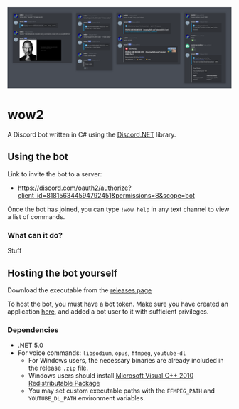 <p align="center"><img src="res/about/examples.png"></p>

# wow2
A Discord bot written in C# using the [Discord.NET](https://github.com/discord-net/Discord.Net) library.

## Using the bot
Link to invite the bot to a server:
 - https://discord.com/oauth2/authorize?client_id=818156344594792451&permissions=8&scope=bot

Once the bot has joined, you can type `!wow help` in any text channel to view a list of commands.

### What can it do?
Stuff

## Hosting the bot yourself
Download the executable from the [releases page](https://github.com/rednir/wow2/releases/)

To host the bot, you must have a bot token. Make sure you have created an application [here](https://discord.com/developers/applications), and added a bot user to it with sufficient privileges.

### Dependencies
- .NET 5.0
- For voice commands: `libsodium`, `opus`, `ffmpeg`, `youtube-dl`
	- For Windows users, the necessary binaries are already included in the release `.zip` file.
	- Windows users should install [Microsoft Visual C++ 2010 Redistributable Package](https://www.microsoft.com/en-US/download/details.aspx?id=5555)
	- You may set custom executable paths with the `FFMPEG_PATH` and `YOUTUBE_DL_PATH` environment variables.
